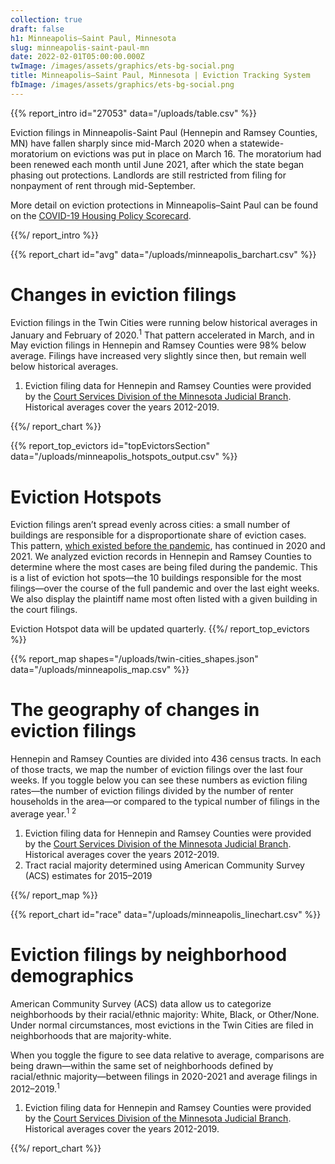 ```yaml
---
collection: true
draft: false
h1: Minneapolis–Saint Paul, Minnesota
slug: minneapolis-saint-paul-mn
date: 2022-02-01T05:00:00.000Z
twImage: /images/assets/graphics/ets-bg-social.png
title: Minneapolis–Saint Paul, Minnesota | Eviction Tracking System
fbImage: /images/assets/graphics/ets-bg-social.png
---
```


{{% report_intro id="27053" data="/uploads/table.csv" %}}









Eviction filings in Minneapolis-Saint Paul (Hennepin and Ramsey Counties, MN) have fallen sharply since mid-March 2020 when a statewide-moratorium on evictions was put in place on March 16. The moratorium had been renewed each month until June 2021, after which the state began phasing out protections. Landlords are still restricted from filing for nonpayment of rent through mid-September. 

More detail on eviction protections in Minneapolis–Saint Paul can be found on the [COVID-19 Housing Policy Scorecard](https://evictionlab.org/covid-policy-scorecard/mn/).









{{%/ report_intro %}}



{{% report_chart id="avg" data="/uploads/minneapolis_barchart.csv" %}}















# Changes in eviction filings

Eviction filings in the Twin Cities were running below historical averages in January and February of 2020.<sup>1</sup> That pattern accelerated in March, and in May eviction filings in Hennepin and Ramsey Counties were 98% below average. Filings have increased very slightly since then, but remain well below historical averages.

1. Eviction filing data for Hennepin and Ramsey Counties were provided by the [Court Services Division of the Minnesota Judicial Branch](https://www.mncourts.gov/State-Court-Administrators-Office/Court-Services.aspx). Historical averages cover the years 2012-2019.















{{%/ report_chart %}}



{{% report_top_evictors id="topEvictorsSection" data="/uploads/minneapolis_hotspots_output.csv" %}}
# Eviction Hotspots

Eviction filings aren’t spread evenly across cities: a small number of buildings are responsible for a disproportionate share of eviction cases. This pattern, [which existed before the pandemic](https://evictionlab.org/top-evicting-landlords-drive-us-eviction-crisis/), has continued in 2020 and 2021. We analyzed eviction records in Hennepin and Ramsey Counties to determine where the most cases are being filed during the pandemic. This is a list of eviction hot spots—the 10 buildings responsible for the most filings—over the course of the full pandemic and over the last eight weeks. We also display the plaintiff name most often listed with a given building in the court filings.

Eviction Hotspot data will be updated quarterly.
{{%/ report_top_evictors %}}



{{% report_map shapes="/uploads/twin-cities_shapes.json" data="/uploads/minneapolis_map.csv" %}}

# The geography of changes in eviction filings

Hennepin and Ramsey Counties are divided into 436 census tracts. In each of those tracts, we map the number of eviction filings over the last four weeks. If you toggle below you can see these numbers as eviction filing rates—the number of eviction filings divided by the number of renter households in the area—or compared to the typical number of filings in the average year.<sup>1</sup> <sup>2</sup>

1. Eviction filing data for Hennepin and Ramsey Counties were provided by the [Court Services Division of the Minnesota Judicial Branch](https://www.mncourts.gov/State-Court-Administrators-Office/Court-Services.aspx). Historical averages cover the years 2012-2019.
2. Tract racial majority determined using American Community Survey (ACS) estimates for 2015–2019

{{%/ report_map %}}



{{% report_chart id="race" data="/uploads/minneapolis_linechart.csv" %}}

# Eviction filings by neighborhood demographics

American Community Survey (ACS) data allow us to categorize neighborhoods by their racial/ethnic majority: White, Black, or Other/None. Under normal circumstances, most evictions in the Twin Cities are filed in neighborhoods that are majority-white. 

When you toggle the figure to see data relative to average, comparisons are being drawn—within the same set of neighborhoods defined by racial/ethnic majority—between filings in 2020-2021 and average filings in 2012–2019.<sup>1</sup>

1. Eviction filing data for Hennepin and Ramsey Counties were provided by the [Court Services Division of the Minnesota Judicial Branch](https://www.mncourts.gov/State-Court-Administrators-Office/Court-Services.aspx). Historical averages cover the years 2012-2019.

{{%/ report_chart %}}